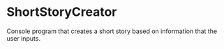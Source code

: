 # ShortStoryCreator
Console program that creates a short story based on information that the user inputs. 
